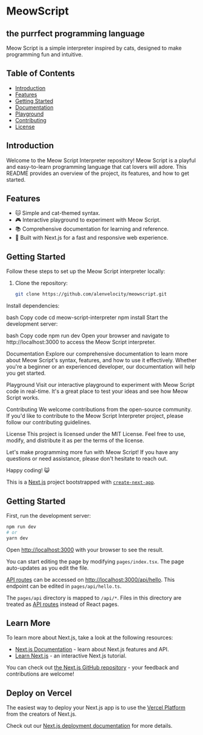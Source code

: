 # MeowScript 
## the purrfect programming language


Meow Script is a simple interpreter inspired by cats, designed to make programming fun and intuitive.

## Table of Contents

- [Introduction](#introduction)
- [Features](#features)
- [Getting Started](#getting-started)
- [Documentation](#documentation)
- [Playground](#playground)
- [Contributing](#contributing)
- [License](#license)

## Introduction

Welcome to the Meow Script Interpreter repository! Meow Script is a playful and easy-to-learn programming language that cat lovers will adore. This README provides an overview of the project, its features, and how to get started.

## Features

- 🐱 Simple and cat-themed syntax.
- 🎮 Interactive playground to experiment with Meow Script.
- 📚 Comprehensive documentation for learning and reference.
- 🚀 Built with Next.js for a fast and responsive web experience.

## Getting Started

Follow these steps to set up the Meow Script interpreter locally:

1. Clone the repository:

   ```bash
   git clone https://github.com/alenvelocity/meowscript.git
Install dependencies:

bash
Copy code
cd meow-script-interpreter
npm install
Start the development server:

bash
Copy code
npm run dev
Open your browser and navigate to http://localhost:3000 to access the Meow Script interpreter.

Documentation
Explore our comprehensive documentation to learn more about Meow Script's syntax, features, and how to use it effectively. Whether you're a beginner or an experienced developer, our documentation will help you get started.

Playground
Visit our interactive playground to experiment with Meow Script code in real-time. It's a great place to test your ideas and see how Meow Script works.

Contributing
We welcome contributions from the open-source community. If you'd like to contribute to the Meow Script Interpreter project, please follow our contributing guidelines.

License
This project is licensed under the MIT License. Feel free to use, modify, and distribute it as per the terms of the license.

Let's make programming more fun with Meow Script! If you have any questions or need assistance, please don't hesitate to reach out.

Happy coding! 😺



This is a [Next.js](https://nextjs.org/) project bootstrapped with [`create-next-app`](https://github.com/vercel/next.js/tree/canary/packages/create-next-app).

## Getting Started

First, run the development server:

```bash
npm run dev
# or
yarn dev
```

Open [http://localhost:3000](http://localhost:3000) with your browser to see the result.

You can start editing the page by modifying `pages/index.tsx`. The page auto-updates as you edit the file.

[API routes](https://nextjs.org/docs/api-routes/introduction) can be accessed on [http://localhost:3000/api/hello](http://localhost:3000/api/hello). This endpoint can be edited in `pages/api/hello.ts`.

The `pages/api` directory is mapped to `/api/*`. Files in this directory are treated as [API routes](https://nextjs.org/docs/api-routes/introduction) instead of React pages.

## Learn More

To learn more about Next.js, take a look at the following resources:

- [Next.js Documentation](https://nextjs.org/docs) - learn about Next.js features and API.
- [Learn Next.js](https://nextjs.org/learn) - an interactive Next.js tutorial.

You can check out [the Next.js GitHub repository](https://github.com/vercel/next.js/) - your feedback and contributions are welcome!

## Deploy on Vercel

The easiest way to deploy your Next.js app is to use the [Vercel Platform](https://vercel.com/new?utm_medium=default-template&filter=next.js&utm_source=create-next-app&utm_campaign=create-next-app-readme) from the creators of Next.js.

Check out our [Next.js deployment documentation](https://nextjs.org/docs/deployment) for more details.

